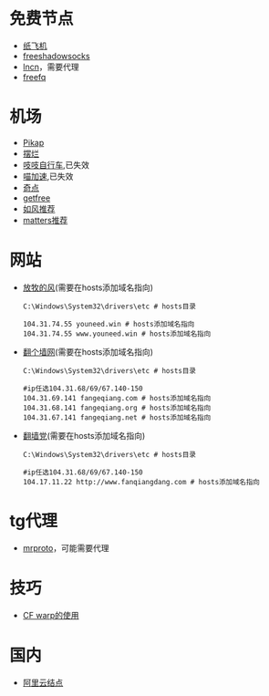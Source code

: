 # 免费节点
* [纸飞机](https://zfjvpn.gitbook.io/123/)
* [freeshadowsocks](https://my.freeshadowsocks.org/#portfolios)
* [lncn](https://lncn.org/)，需要代理
* [freefq](https://github.com/freefq/free)

# 机场
* [Pikap](https://pikap.me)
* [摆烂](https://ayyy.space)
* [吱吱自行车](zhizhi.bike),已失效
* [喵加速](www.miaorelay.com),已失效
* [奇点](https://qd.freev2ray.xyz)
* [getfree](https://getfree.cloud)
* [如风推荐](https://blog.iljw.me/2019/05/ssr-free.html?m=1)
* [matters推荐](https://matters.news/@looklookworld/%E5%85%8D%E8%B4%B9%E7%99%BD%E5%AB%96%E5%85%AC%E7%9B%8A%E6%9C%BA%E5%9C%BA%E5%90%88%E9%9B%86ssr-v2ray-%E5%85%8D%E8%B4%B9vpn-bafyreiey7ytog5fxt2buxwafyojjmwxyea7g3j36abqv7sav56h5simqme)

# 网站
* [放牧的风](https://www.youneed.win/)(需要在hosts添加域名指向)
    ```
    C:\Windows\System32\drivers\etc # hosts目录

    104.31.74.55 youneed.win # hosts添加域名指向
    104.31.74.55 www.youneed.win # hosts添加域名指向
    ```

* [翻个墙网](https://fangeqiang.com/)(需要在hosts添加域名指向)
    ```
    C:\Windows\System32\drivers\etc # hosts目录

    #ip任选104.31.68/69/67.140-150
    104.31.69.141 fangeqiang.com # hosts添加域名指向
    104.31.68.141 fangeqiang.org # hosts添加域名指向
    104.31.67.141 fangeqiang.net # hosts添加域名指向
    ```

* [翻墙党](http://www.fanqiangdang.com/)(需要在hosts添加域名指向)
    ```
    C:\Windows\System32\drivers\etc # hosts目录

    #ip任选104.31.68/69/67.140-150
    104.17.11.22 http://www.fanqiangdang.com # hosts添加域名指向
    ```

# tg代理
* [mrproto](https://mtproto.cc/)，可能需要代理

# 技巧
* [CF warp的使用](https://blog.on-cloud.cloud/archives/28)

# 国内
* [阿里云结点](https://www.abskoop.com/5303/)